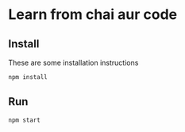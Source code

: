 # Learn from chai aur code

## Install
These are some installation instructions

```bash
npm install
```

## Run

```bash
npm start
```